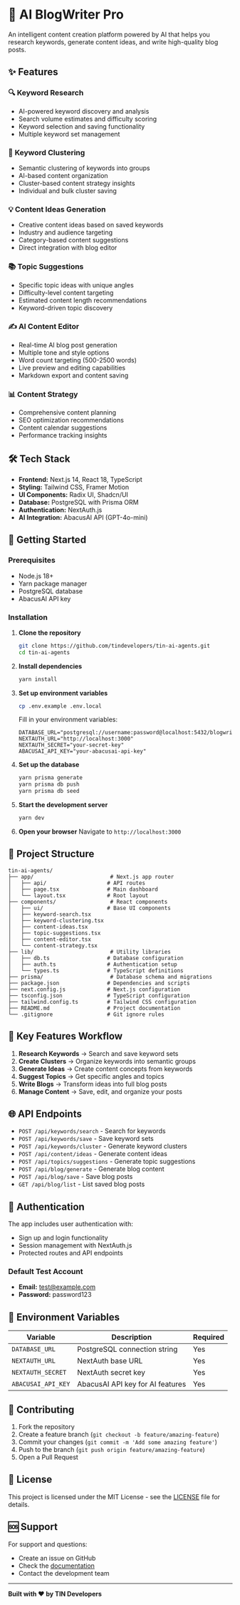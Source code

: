 
# 🚀 AI BlogWriter Pro

An intelligent content creation platform powered by AI that helps you research keywords, generate content ideas, and write high-quality blog posts.

## ✨ Features

### 🔍 **Keyword Research**
- AI-powered keyword discovery and analysis
- Search volume estimates and difficulty scoring
- Keyword selection and saving functionality
- Multiple keyword set management

### 🎯 **Keyword Clustering** 
- Semantic clustering of keywords into groups
- AI-based content organization
- Cluster-based content strategy insights
- Individual and bulk cluster saving

### 💡 **Content Ideas Generation**
- Creative content ideas based on saved keywords
- Industry and audience targeting
- Category-based content suggestions
- Direct integration with blog editor

### 📚 **Topic Suggestions**
- Specific topic ideas with unique angles
- Difficulty-level content targeting
- Estimated content length recommendations
- Keyword-driven topic discovery

### ✍️ **AI Content Editor**
- Real-time AI blog post generation
- Multiple tone and style options
- Word count targeting (500-2500 words)
- Live preview and editing capabilities
- Markdown export and content saving

### 📊 **Content Strategy**
- Comprehensive content planning
- SEO optimization recommendations
- Content calendar suggestions
- Performance tracking insights

## 🛠 Tech Stack

- **Frontend:** Next.js 14, React 18, TypeScript
- **Styling:** Tailwind CSS, Framer Motion
- **UI Components:** Radix UI, Shadcn/UI
- **Database:** PostgreSQL with Prisma ORM
- **Authentication:** NextAuth.js
- **AI Integration:** AbacusAI API (GPT-4o-mini)

## 🚀 Getting Started

### Prerequisites
- Node.js 18+ 
- Yarn package manager
- PostgreSQL database
- AbacusAI API key

### Installation

1. **Clone the repository**
   ```bash
   git clone https://github.com/tindevelopers/tin-ai-agents.git
   cd tin-ai-agents
   ```

2. **Install dependencies**
   ```bash
   yarn install
   ```

3. **Set up environment variables**
   ```bash
   cp .env.example .env.local
   ```
   
   Fill in your environment variables:
   ```env
   DATABASE_URL="postgresql://username:password@localhost:5432/blogwriter"
   NEXTAUTH_URL="http://localhost:3000"
   NEXTAUTH_SECRET="your-secret-key"
   ABACUSAI_API_KEY="your-abacusai-api-key"
   ```

4. **Set up the database**
   ```bash
   yarn prisma generate
   yarn prisma db push
   yarn prisma db seed
   ```

5. **Start the development server**
   ```bash
   yarn dev
   ```

6. **Open your browser**
   Navigate to `http://localhost:3000`

## 📁 Project Structure

```
tin-ai-agents/
├── app/                        # Next.js app router
│   ├── api/                   # API routes
│   ├── page.tsx               # Main dashboard
│   └── layout.tsx             # Root layout
├── components/                 # React components
│   ├── ui/                    # Base UI components
│   ├── keyword-search.tsx
│   ├── keyword-clustering.tsx
│   ├── content-ideas.tsx
│   ├── topic-suggestions.tsx
│   ├── content-editor.tsx
│   └── content-strategy.tsx
├── lib/                        # Utility libraries
│   ├── db.ts                  # Database configuration
│   ├── auth.ts                # Authentication setup
│   └── types.ts               # TypeScript definitions
├── prisma/                     # Database schema and migrations
├── package.json               # Dependencies and scripts
├── next.config.js             # Next.js configuration
├── tsconfig.json              # TypeScript configuration
├── tailwind.config.ts         # Tailwind CSS configuration
├── README.md                  # Project documentation
└── .gitignore                 # Git ignore rules
```

## 🔑 Key Features Workflow

1. **Research Keywords** → Search and save keyword sets
2. **Create Clusters** → Organize keywords into semantic groups  
3. **Generate Ideas** → Create content concepts from keywords
4. **Suggest Topics** → Get specific angles and topics
5. **Write Blogs** → Transform ideas into full blog posts
6. **Manage Content** → Save, edit, and organize your posts

## 🌐 API Endpoints

- `POST /api/keywords/search` - Search for keywords
- `POST /api/keywords/save` - Save keyword sets
- `POST /api/keywords/cluster` - Generate keyword clusters
- `POST /api/content/ideas` - Generate content ideas
- `POST /api/topics/suggestions` - Generate topic suggestions
- `POST /api/blog/generate` - Generate blog content
- `POST /api/blog/save` - Save blog posts
- `GET /api/blog/list` - List saved blog posts

## 🔐 Authentication

The app includes user authentication with:
- Sign up and login functionality
- Session management with NextAuth.js
- Protected routes and API endpoints

### Default Test Account
- **Email:** test@example.com
- **Password:** password123

## 📝 Environment Variables

| Variable | Description | Required |
|----------|-------------|----------|
| `DATABASE_URL` | PostgreSQL connection string | Yes |
| `NEXTAUTH_URL` | NextAuth base URL | Yes |
| `NEXTAUTH_SECRET` | NextAuth secret key | Yes |
| `ABACUSAI_API_KEY` | AbacusAI API key for AI features | Yes |

## 🤝 Contributing

1. Fork the repository
2. Create a feature branch (`git checkout -b feature/amazing-feature`)
3. Commit your changes (`git commit -m 'Add some amazing feature'`)
4. Push to the branch (`git push origin feature/amazing-feature`)
5. Open a Pull Request

## 📄 License

This project is licensed under the MIT License - see the [LICENSE](LICENSE) file for details.

## 🆘 Support

For support and questions:
- Create an issue on GitHub
- Check the [documentation](https://github.com/tindevelopers/tin-ai-agents/wiki)
- Contact the development team

---

**Built with ❤️ by TIN Developers**
